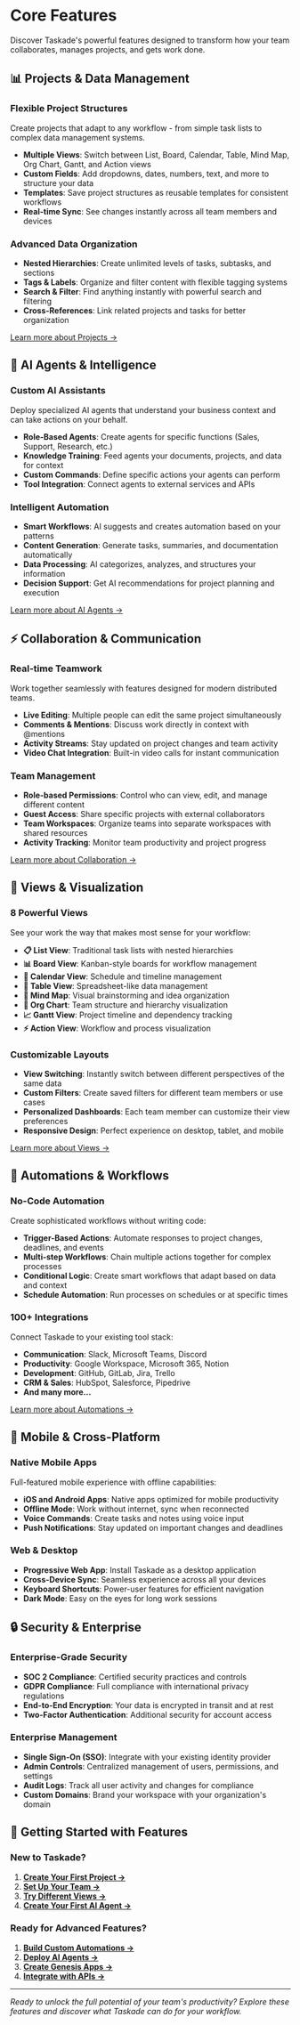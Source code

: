 # Core Features

Discover Taskade's powerful features designed to transform how your team collaborates, manages projects, and gets work done.

## 📊 **Projects & Data Management**

### **Flexible Project Structures**
Create projects that adapt to any workflow - from simple task lists to complex data management systems.

- **Multiple Views**: Switch between List, Board, Calendar, Table, Mind Map, Org Chart, Gantt, and Action views
- **Custom Fields**: Add dropdowns, dates, numbers, text, and more to structure your data
- **Templates**: Save project structures as reusable templates for consistent workflows
- **Real-time Sync**: See changes instantly across all team members and devices

### **Advanced Data Organization**
- **Nested Hierarchies**: Create unlimited levels of tasks, subtasks, and sections
- **Tags & Labels**: Organize and filter content with flexible tagging systems
- **Search & Filter**: Find anything instantly with powerful search and filtering
- **Cross-References**: Link related projects and tasks for better organization

[Learn more about Projects →](projects.md)

## 🤖 **AI Agents & Intelligence**

### **Custom AI Assistants**
Deploy specialized AI agents that understand your business context and can take actions on your behalf.

- **Role-Based Agents**: Create agents for specific functions (Sales, Support, Research, etc.)
- **Knowledge Training**: Feed agents your documents, projects, and data for context
- **Custom Commands**: Define specific actions your agents can perform
- **Tool Integration**: Connect agents to external services and APIs

### **Intelligent Automation**
- **Smart Workflows**: AI suggests and creates automation based on your patterns
- **Content Generation**: Generate tasks, summaries, and documentation automatically
- **Data Processing**: AI categorizes, analyzes, and structures your information
- **Decision Support**: Get AI recommendations for project planning and execution

[Learn more about AI Agents →](ai-agents.md)

## ⚡ **Collaboration & Communication**

### **Real-time Teamwork**
Work together seamlessly with features designed for modern distributed teams.

- **Live Editing**: Multiple people can edit the same project simultaneously
- **Comments & Mentions**: Discuss work directly in context with @mentions
- **Activity Streams**: Stay updated on project changes and team activity
- **Video Chat Integration**: Built-in video calls for instant communication

### **Team Management**
- **Role-based Permissions**: Control who can view, edit, and manage different content
- **Guest Access**: Share specific projects with external collaborators
- **Team Workspaces**: Organize teams into separate workspaces with shared resources
- **Activity Tracking**: Monitor team productivity and project progress

[Learn more about Collaboration →](collaboration.md)

## 🎨 **Views & Visualization**

### **8 Powerful Views**
See your work the way that makes most sense for your workflow:

- **📋 List View**: Traditional task lists with nested hierarchies
- **📊 Board View**: Kanban-style boards for workflow management  
- **📅 Calendar View**: Schedule and timeline management
- **📝 Table View**: Spreadsheet-like data management
- **🧠 Mind Map**: Visual brainstorming and idea organization
- **👥 Org Chart**: Team structure and hierarchy visualization
- **📈 Gantt View**: Project timeline and dependency tracking
- **⚡ Action View**: Workflow and process visualization

### **Customizable Layouts**
- **View Switching**: Instantly switch between different perspectives of the same data
- **Custom Filters**: Create saved filters for different team members or use cases
- **Personalized Dashboards**: Each team member can customize their view preferences
- **Responsive Design**: Perfect experience on desktop, tablet, and mobile

[Learn more about Views →](views.md)

## 🔄 **Automations & Workflows**

### **No-Code Automation**
Create sophisticated workflows without writing code:

- **Trigger-Based Actions**: Automate responses to project changes, deadlines, and events
- **Multi-step Workflows**: Chain multiple actions together for complex processes
- **Conditional Logic**: Create smart workflows that adapt based on data and context
- **Schedule Automation**: Run processes on schedules or at specific times

### **100+ Integrations**
Connect Taskade to your existing tool stack:

- **Communication**: Slack, Microsoft Teams, Discord
- **Productivity**: Google Workspace, Microsoft 365, Notion
- **Development**: GitHub, GitLab, Jira, Trello
- **CRM & Sales**: HubSpot, Salesforce, Pipedrive
- **And many more...**

[Learn more about Automations →](../automation/README.md)

## 📱 **Mobile & Cross-Platform**

### **Native Mobile Apps**
Full-featured mobile experience with offline capabilities:

- **iOS and Android Apps**: Native apps optimized for mobile productivity
- **Offline Mode**: Work without internet, sync when reconnected
- **Voice Commands**: Create tasks and notes using voice input
- **Push Notifications**: Stay updated on important changes and deadlines

### **Web & Desktop**
- **Progressive Web App**: Install Taskade as a desktop application
- **Cross-Device Sync**: Seamless experience across all your devices
- **Keyboard Shortcuts**: Power-user features for efficient navigation
- **Dark Mode**: Easy on the eyes for long work sessions

## 🔒 **Security & Enterprise**

### **Enterprise-Grade Security**
- **SOC 2 Compliance**: Certified security practices and controls
- **GDPR Compliance**: Full compliance with international privacy regulations  
- **End-to-End Encryption**: Your data is encrypted in transit and at rest
- **Two-Factor Authentication**: Additional security for account access

### **Enterprise Management**
- **Single Sign-On (SSO)**: Integrate with your existing identity provider
- **Admin Controls**: Centralized management of users, permissions, and settings
- **Audit Logs**: Track all user activity and changes for compliance
- **Custom Domains**: Brand your workspace with your organization's domain

## 🎯 **Getting Started with Features**

### **New to Taskade?**
1. **[Create Your First Project →](../getting-started/README.md)**
2. **[Set Up Your Team →](teams.md)**
3. **[Try Different Views →](views.md)**
4. **[Create Your First AI Agent →](ai-agents.md)**

### **Ready for Advanced Features?**
1. **[Build Custom Automations →](../automation/README.md)**
2. **[Deploy AI Agents →](../ai-features/ai-agents-getting-started.md)**
3. **[Create Genesis Apps →](../genesis/README.md)**
4. **[Integrate with APIs →](../developers/README.md)**

---

*Ready to unlock the full potential of your team's productivity? Explore these features and discover what Taskade can do for your workflow.*
